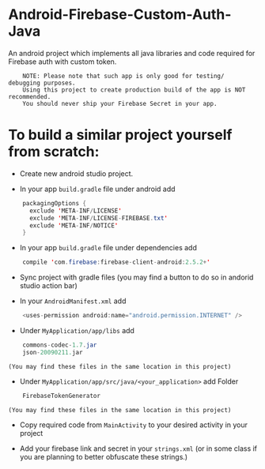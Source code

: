 # Android-Firebase-Custom-Auth-Java
An android project which implements all java libraries and code required for Firebase auth with custom token.
```
    NOTE: Please note that such app is only good for testing/ debugging purposes.
    Using this project to create production build of the app is NOT recommended.
    You should never ship your Firebase Secret in your app.
```

# To build a similar project yourself from scratch:

* Create new android studio project.

* In your app `build.gradle` file under android add
```java
    packagingOptions {
      exclude 'META-INF/LICENSE'
      exclude 'META-INF/LICENSE-FIREBASE.txt'
      exclude 'META-INF/NOTICE'
    }
```

* In your app `build.gradle` file under dependencies add
```java
    compile 'com.firebase:firebase-client-android:2.5.2+'
```

* Sync project with gradle files (you may find a button to do so in andorid studio action bar)

* In your `AndroidManifest.xml` add
```java
    <uses-permission android:name="android.permission.INTERNET" />
```

* Under `MyApplication/app/libs` add
```java
    commons-codec-1.7.jar
    json-20090211.jar
```
    (You may find these files in the same location in this project)

* Under `MyApplication/app/src/java/<your_application>` add Folder
```java
    FirebaseTokenGenerator
```
    (You may find these files in the same location in this project)

* Copy required code from `MainActivity` to your desired activity in your project

* Add your firebase link and secret in your `strings.xml` (or in some class if you are planning to better obfuscate these strings.)
